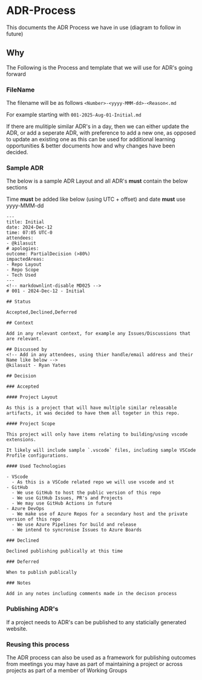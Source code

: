 # ADR-Process

This documents the ADR Process we have in use (diagram to follow in future)

## Why

The Following is the Process and template that we will use for ADR's going forward

### FileName

The filename will be as follows `<Number>-<yyyy-MMM-dd>-<Reason<.md`

For example starting with `001-2025-Aug-01-Initial.md`

If there are mulitiple similar ADR's in a day, then we can either update the ADR, or add a seperate ADR, with preference to add a new one, as opposed to update an existing one as this can be used for additional learning opportunities & better documents how and why changes have been decided.

### Sample ADR

The below is a sample ADR Layout and all ADR's **must** contain the below sections

Time **must** be added like below (using UTC + offset) and date **must** use yyyy-MMM-dd

```
---
title: Initial
date: 2024-Dec-12
time: 07:05 UTC-0
attendees:
- @kilasuit
# apologies:
outcome: PartialDecision (>80%)
impactedAreas:
- Repo Layout
- Repo Scope
- Tech Used
---
<!-- markdownlint-disable MD025 -->
# 001 - 2024-Dec-12 - Initial

## Status

Accepted,Declined,Deferred

## Context

Add in any relevant context, for example any Issues/Discussions that are relevant.

## Discussed by
<!-- Add in any attendees, using thier handle/email address and their Name like below -->
@kilasuit - Ryan Yates

## Decision

### Accepted

#### Project Layout

As this is a project that will have multiple similar releasable artifacts, it was decided to have them all togeter in this repo.

#### Project Scope

This project will only have items relating to building/using vscode extensions.

It likely will include sample `.vscode` files, including sample VSCode Profile configurations.

#### Used Technologies

- VScode
  - As this is a VSCode related repo we will use vscode and st
- GitHub
  - We use GitHub to host the public version of this repo
  - We use GitHub Issues, PR's and Projects
  - We may use GitHub Actions in future
- Azure DevOps
  - We make use of Azure Repos for a secondary host and the private version of this repo
  - We use Azure Pipelines for build and release
  - We intend to syncronise Issues to Azure Boards

### Declined

Declined publishing publically at this time

### Deferred

When to publish publically

### Notes

Add in any notes including comments made in the decison process

```

### Publishing ADR's

If a project needs to ADR's can be published to any staticially generated website.

### Reusing this process

The ADR process can also be used as a framework for publishing outcomes from meetings you may have as part of maintaining a project or across projects as part of a member of Working Groups
